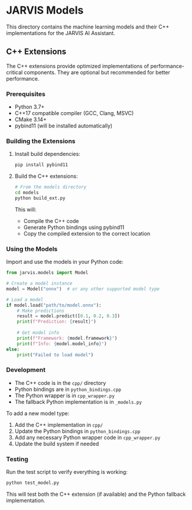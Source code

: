 # JARVIS Models

This directory contains the machine learning models and their C++ implementations for the JARVIS AI Assistant.

## C++ Extensions

The C++ extensions provide optimized implementations of performance-critical components. They are optional but recommended for better performance.

### Prerequisites

- Python 3.7+
- C++17 compatible compiler (GCC, Clang, MSVC)
- CMake 3.14+
- pybind11 (will be installed automatically)

### Building the Extensions

1. Install build dependencies:
   ```bash
   pip install pybind11
   ```

2. Build the C++ extensions:
   ```bash
   # From the models directory
   cd models
   python build_ext.py
   ```

   This will:
   - Compile the C++ code
   - Generate Python bindings using pybind11
   - Copy the compiled extension to the correct location

### Using the Models

Import and use the models in your Python code:

```python
from jarvis.models import Model

# Create a model instance
model = Model("onnx")  # or any other supported model type

# Load a model
if model.load("path/to/model.onnx"):
    # Make predictions
    result = model.predict([0.1, 0.2, 0.3])
    print(f"Prediction: {result}")
    
    # Get model info
    print(f"Framework: {model.framework}")
    print(f"Info: {model.model_info}")
else:
    print("Failed to load model")
```

### Development

- The C++ code is in the `cpp/` directory
- Python bindings are in `python_bindings.cpp`
- The Python wrapper is in `cpp_wrapper.py`
- The fallback Python implementation is in `_models.py`

To add a new model type:
1. Add the C++ implementation in `cpp/`
2. Update the Python bindings in `python_bindings.cpp`
3. Add any necessary Python wrapper code in `cpp_wrapper.py`
4. Update the build system if needed

### Testing

Run the test script to verify everything is working:

```bash
python test_model.py
```

This will test both the C++ extension (if available) and the Python fallback implementation.
